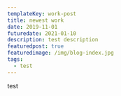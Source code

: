 ```yaml
---
templateKey: work-post
title: newest work
date: 2019-11-01
futuredate: 2021-01-10
description: test description
featuredpost: true
featuredimage: /img/blog-index.jpg
tags:
  - test
---
```

test